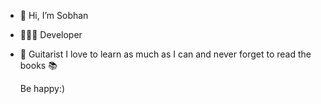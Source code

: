 - 👋 Hi, I’m Sobhan
- 👨🏻‍💻 Developer
- 🎸 Guitarist
I love to learn as much as I can
and never forget to read the books 📚

  Be happy:)
<!---
SobhanSa2007/SobhanSa2007 is a ✨ special ✨ repository because its `README.md` (this file) appears on your GitHub profile.
You can click the Preview link to take a look at your changes.
--->
